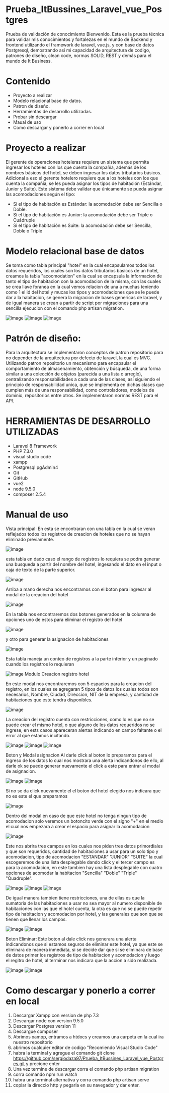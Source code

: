 # Prueba_ItBussines_Laravel_vue_Postgres
Prueba de validación de conocimiento
Bienvenido. 
Esta es la prueba técnica para validar mis conocimientos y fortalezas en el mundo de Backend y frontend utilizando el framework de laravel, vue.js, y con base de datos Postgresql, demostrando así mi capacidad de arquitectura de codigo, patrones de diseño, clean code, normas SOLID, REST y demás para el mundo de It Business.

# Contenido
- Proyecto a realizar
- Modelo relacional base de datos.
- Patron de diseño.
- Herramientas de desarrollo utilizadas.
- Probar sin descargar
- Maual de uso
- Como descargar y ponerlo a correr en local

# Proyecto a realizar
El gerente de operaciones 
hoteleras requiere un sistema que permita ingresar los hoteles con los que cuenta la compañía, 
además de los nombres básicos del hotel, se deben ingresar los datos tributarios básicos.
Adicional a eso el gerente hotelero requiere que a los hoteles con los que cuenta la compañía, 
se les pueda asignar los tipos de habitación (Estándar, Junior y Suite). Este sistema debe validar 
que únicamente se pueda asignar las acomodaciones según el tipo:
- Si el tipo de habitación es Estándar: la acomodación debe ser Sencilla o Doble.
- Si el tipo de habitación es Junior: la acomodación debe ser Triple o Cuádruple
- Si el tipo de habitación es Suite: la acomodación debe ser Sencilla, Doble o Triple
# Modelo relacional base de datos
Se toma como tabla principal "hotel" en la cual encapsulamos todos los datos requeridos, los cuales son los datos tributarios basicos de un hotel, creamos la tabla "acoomodation" en la cual se encapsula la informacion de tanto el tipo de habitacion con la acomodacion de la misma, con las cuales se crea llave foranea en la cual vemos relacion de una a muchas teniendo como 1 el id del hotel y mucas los tipos y acomodaciones que se le puede dar a la habitacion, se genera la migracion de bases genericas de laravel, y de igual manera se crean a partir de script por migraciones para una sencilla ejecucion con el comando php artisan migration.

![image](https://user-images.githubusercontent.com/79348915/223677687-696cbb77-0d61-4b16-a011-bc31a1d099f3.png)
![image](https://user-images.githubusercontent.com/79348915/223677999-43cb2a0f-ab53-48ec-b4cf-ee59cf01b586.png)
![image](https://user-images.githubusercontent.com/79348915/223678094-d3aa2f05-5749-42c0-81c8-4b8e4a5f975d.png)


# Patrón de diseño:
Para la arquitectura se implementaron conceptos de patron repositorio para no depender de la arquitectura por defecto de laravel, la cual es MVC. Utilizando patron repositorio un mecanismo para encapsular el comportamiento de almacenamiento, obtención y búsqueda, de una forma similar a una colección de objetos (parecida a una lista o arreglo), centralizando responsabilidades a cada una de las clases, así siguiendo el principio de responsabilidad unica, que se implementa en dichas clases que cumplen más de una responsabilidad, como controladores, modelos de dominio, repositorios entre otros. Se implementaron normas REST para el API.

# HERRAMIENTAS DE DESARROLLO UTILIZADAS
- Laravel 8 Framework 
- PHP 7.3.0
- visual studio code
- xampp
- Postgresql pgAdmin4
- Git
- GitHub
- vue2
- node 9.5.0
- composer 2.5.4

# Manual de uso 
Vista principal: 
En esta se encontraran con una tabla en la cual se veran reflejados todos los registros de creacion de hoteles que no se hayan eliminado previamente.

![image](https://user-images.githubusercontent.com/79348915/223685641-0393f33d-5c1a-481b-b676-1647e2dd6fe9.png)

esta tabla en dado caso el rango de registros lo requiera se podra generar una busqueda a partir del nombre del hotel, ingesando el dato en el input o caja de texto de la parte superior.

![image](https://user-images.githubusercontent.com/79348915/223686086-69fefba2-db7c-4511-8887-dd6afb919f38.png)

Arriba a mano derecha nos encontramos con el boton para ingresar al modal de la creacion del hotel 

![image](https://user-images.githubusercontent.com/79348915/223686290-8dde8f00-a026-4cff-b06b-4ca7a7d409f0.png)

En la tabla nos encontraremos dos botones generados en la columna de opciones uno de estos para eliminar el registro del hotel

![image](https://user-images.githubusercontent.com/79348915/223686416-937a38f9-bc19-46fa-a0c0-5c50b48cec1a.png)

y otro para generar la asignacion de habitaciones

![image](https://user-images.githubusercontent.com/79348915/223686501-7001ff78-954f-483d-a8fd-386c68670f96.png)

Esta tabla maneja un conteo de registros a la parte inferior y un paginado cuando los registros lo requieran

![image](https://user-images.githubusercontent.com/79348915/223686593-15fafab4-22b6-4e2d-b3a4-714ffbaf93ae.png)
Modulo Creacion registro hotel

En este modal nos encontraremos con 5 espacios para la creacion del registro, en los cuales se agregaran 5 tipos de datos los cuales todos son necesarios, Nombre, Ciudad, Direccion, NIT de la empresa, y cantidad de habitaciones que este tendra disponibles.

![image](https://user-images.githubusercontent.com/79348915/223686736-da8e47f4-e726-4f77-8f06-9c748ae1b328.png)

La creacion del registro cuenta con restricciones, como lo es que no se puede crear el mismo hotel, o que alguno de los datos requeridos no se ingrese, en ests casos apareceran alertas indicando en campo faltante o el error al que estamos incitando.

![image](https://user-images.githubusercontent.com/79348915/223686879-7161efea-05f4-49e5-a2e9-8fc3ad0fdf47.png)
![image](https://user-images.githubusercontent.com/79348915/223687140-e68c5ab1-2f00-4da1-90a7-8738e6ff7ed3.png)
![image](https://user-images.githubusercontent.com/79348915/223687367-fa590c34-47d4-46bf-a531-5eacb0e43c97.png)

Boton y Modal asignacion
Al darle click al boton lo preparamos para el ingreso de los datos lo cual nos mostrara una alerta indicandonos de ello, al darle ok se puede generar nuevamente el click a este para entrar al modal de asignacion.

![image](https://user-images.githubusercontent.com/79348915/223687474-faa9fd2a-7d70-4716-9ee5-dbbbf7c25e31.png)
![image](https://user-images.githubusercontent.com/79348915/223687557-35d6eac4-3b64-4390-bb92-2dc1692cafbf.png)

Si no se da click nuevamente el el boton del hotel elegido nos indicara que no es este el que preparamos

![image](https://user-images.githubusercontent.com/79348915/223687823-6538bb92-c06b-4c4e-ae09-cef8448961c7.png)

Dentro del modal en caso de que este hotel no tenga ningun tipo de acomodacion solo veremos un botoncito verde con el signo "+" en el medio el cual nos empezara a crear el espacio para asignar la acomodacion

![image](https://user-images.githubusercontent.com/79348915/223687999-47a0476b-8a4e-4ae9-9c73-c2e8b558ac58.png)

Este nos abrira tres campos en los cuales nos piden tres datos primordiales y que son requeridos, cantidad de habitaciones a usar para un solo tipo y acomodacion, tipo de acomodacion "ESTANDAR" "JUNIOR" "SUITE" la cual escogeremos de una lista desplegable dando click y el tercer campo es para la acomodacion, en este tambien hay una lista desplegable con cuatro opciones de acomodar la habitacion "Sencilla" "Doble" "Triple" "Quadruple".

![image](https://user-images.githubusercontent.com/79348915/223688117-dcb01c3b-d879-43fe-8844-6db57e1022a7.png)
![image](https://user-images.githubusercontent.com/79348915/223688186-d9c426b2-3487-43e3-944c-b07d45123ec3.png)
![image](https://user-images.githubusercontent.com/79348915/223688240-352e9c81-3a63-4819-b17b-59a1fa77604f.png)

De igual manera tambien tiene restricciones, una de ellas es que la sumatoria de las habitaciones a usar no sea mayor al numero disponible de habitaciones con las que el hotel cuenta, la otra es que no se puede repetir tipo de habitacion y acomodacion por hotel, y las generales que son que se tienen que llenar los campos.

![image](https://user-images.githubusercontent.com/79348915/223688474-5c8e9cb2-667e-4b8f-b657-129af3aab351.png)
![image](https://user-images.githubusercontent.com/79348915/223688916-70f572c6-7a34-4611-83da-0840610551d5.png)

Boton Eliminar:
Este boton al dale click nos generara una alerta indicandonos que si estamos seguros de eliminar este hotel, ya que este se eliminara de manera inmediata, si se decide dar que si se eliminara de base de datos primer los registros de tipo de habitacion y acomodacion y luego el regitro de hotel, al terminar nos indicara que la accion a sido realizada.

![image](https://user-images.githubusercontent.com/79348915/223689027-87d128be-93e8-4dd5-a376-25bf0d07f210.png)
![image](https://user-images.githubusercontent.com/79348915/223689087-b26b2220-ccaf-43fc-bd79-73ead1a62742.png)

# Como descargar y ponerlo a correr en local
  1. Descargar Xampp con version de php 7.3
  2. Descargar node con version 9.5.0
  3. Descargar Postgres version 11
  4. Descargue composer
  5. Abrimos xampp, entramos a htdocs y creamos una carpeta en la cual ira nuestro repositorio
  6. abrimos cualquier editor de codigo "Recomiendo Visual Studio Code" 
  7. habra la terminal y agregue el comando git clone https://github.com/sergiodaza97/Prueba_ItBussines_Laravel_vue_Postgres.git y precione enter
  8. Una vez termine de descargar corra el comando php artisan migration
  9. corra comando npm run watch
  10. habra una terminal alternativa y corra comando php artisan serve
  11. copiar la direccio http y pegarla en su navegador y dar enter.

